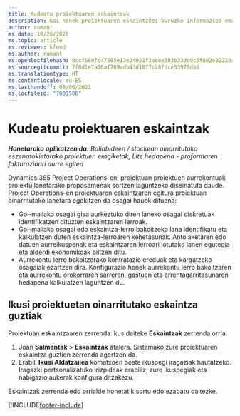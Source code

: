 ```yaml
---
title: Kudeatu proiektuaren eskaintzak
description: Gai honek proiektuaren eskaintzeei buruzko informazioa ematen du.
author: rumant
ms.date: 10/26/2020
ms.topic: article
ms.reviewer: kfend
ms.author: rumant
ms.openlocfilehash: 0ccf669fb47585e13e24921f2aeee383b33dd9c5f882e82220a906f9b73bfcc4
ms.sourcegitcommit: 7f8d1e7a16af769adb43d1877c28fdce53975db8
ms.translationtype: HT
ms.contentlocale: eu-ES
ms.lasthandoff: 08/06/2021
ms.locfileid: "7001506"
---
```

# <a name="manage-project-quotes"></a>Kudeatu proiektuaren eskaintzak

_**Honetarako aplikatzen da:** Baliabideen / stockean oinarritutako eszenatokietarako proiektuen eragiketak, Lite hedapena - proformaren fakturazioari aurre egitea_

Dynamics 365 Project Operations-en, proiektuan proiektuen aurrekontuak proiektu lanetarako proposamenak sortzen laguntzeko diseinatuta daude. Project Operations-en proiektuaren eskaintzaren egitura proiektuan oinarritutako lanetara egokitzen da osagai hauek dituena:

  - Goi-mailako osagai gisa aurkeztuko diren laneko osagai diskretuak identifikatzen dituzten eskaintzaren lerroak.
  - Goi-mailako osagai edo eskaintza-lerro bakoitzeko lana identifikatu eta kalkulatzen duten eskaintza-lerroaren xehetasunak. Antolaketaren edo datuen aurreikuspenak eta eskaintzaren lerroari lotutako lanen egutegia eta alderdi ekonomikoak biltzen ditu.
  - Aurrekontu lerro bakoitzerako kontratazio ereduak eta kargatzeko osagaiak ezartzen dira. Konfigurazio honek aurrekontu lerro bakoitzaren eta aurrekontu orokorraren sarreren, gastuen eta errentagarritasunaren hedapena kalkulatzen laguntzen du.

## <a name="view-all-project-based-quotes"></a>Ikusi proiektuetan oinarritutako eskaintza guztiak

Proiektuan eskaintzaaren zerrenda ikus daiteke **Eskaintzak** zerrenda orria. 

1. Joan **Salmentak** > **Eskaintzak** atalera. Sistemako zure proiektuaren eskaintza guztien zerrenda agertzen da. 
2. Erabili **Ikusi Aldatzailea** komatxoen beste ikuspegi iragaziak hautatzeko. Iragazki pertsonalizatuko irizpideak erabiliz, zure ikuspegiak eta nabigazio aukerak konfigura ditzakezu.

Eskaintzak zerrenda edo orrialde honetatik sortu edo ezabatu daitezke.


[!INCLUDE[footer-include](../../includes/footer-banner.md)]